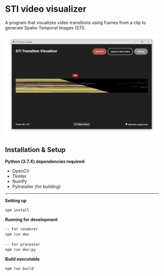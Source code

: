 # STI video visualizer
A program that visualizes video transitions using frames from a clip to generate Spatio-Temporal Images (STI).

![app-demo](docs/demo.png)

## Installation & Setup
**Python (3.7.X) dependencies required:**
- OpenCV
- Tkinter
- NumPy
- PyInstaller (for building)

---

**Setting up**
```bash
npm install
```

**Running for development**
```bash
-- For renderer
npm run dev

-- For processor
npm run dev:py
```

**Build executable**
```bash
npm run build
```
